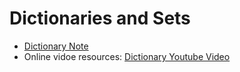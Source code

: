 # Dictionaries and Sets

- [Dictionary Note](dictionary.ipynb)
- Online vidoe resources: [Dictionary Youtube Video](https://youtu.be/rZjhId0VkuY)

